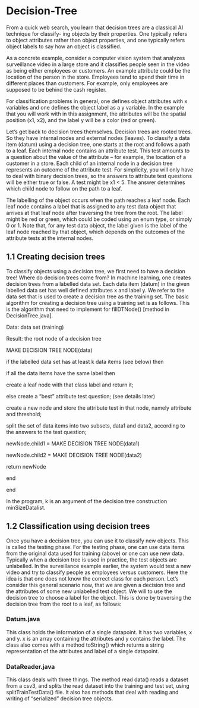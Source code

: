 # Decision-Tree

From a quick web search, you learn that decision trees are a classical AI technique for classify- ing objects by their properties. One typically refers to object attributes rather than object properties, and one typically refers object labels to say how an object is classified.


As a concrete example, consider a computer vision system that analyzes surveillance video in a large store and it classifies people seen in the video as being either employees or customers. An example attribute could be the location of the person in the store. Employees tend to spend their time in different places than customers. For example, only employees are supposed to be behind the cash register.


For classification problems in general, one defines object attributes with x variables and one defines the object label as a y variable. In the example that you will work with in this assignment, the attributes will be the spatial position (x1, x2), and the label y will be a color (red or green).


Let’s get back to decision trees themselves. Decision trees are rooted trees. So they have internal nodes and external nodes (leaves). To classify a data item (datum) using a decision tree, one starts at the root and follows a path to a leaf. Each internal node contains an attribute test. This test amounts to a question about the value of the attribute – for example, the location of a customer in a store. Each child of an internal node in a decision tree represents an outcome of the attribute test. For simplicity, you will only have to deal with binary decision trees, so the answers to attribute test questions will be either true or false. A test might be x1 < 5. The answer determines which child node to follow on the path to a leaf.


The labelling of the object occurs when the path reaches a leaf node. Each leaf node contains a label that is assigned to any test data object that arrives at that leaf node after traversing the tree from the root. The label might be red or green, which could be coded using an enum type, or simply 0 or 1. Note that, for any test data object, the label given is the label of the leaf node reached by that object, which depends on the outcomes of the attribute tests at the internal nodes.

## 1.1 Creating decision trees

To classify objects using a decision tree, we first need to have a decision tree! Where do decision trees come from? In machine learning, one creates decision trees from a labelled data set. Each data item (datum) in the given labelled data set has well defined attributes x and label y. We refer to the data set that is used to create a decision tree as the training set. The basic algorithm for creating a decision tree using a training set is as follows. This is the algorithm that need to implement for fillDTNode() [method in DecisionTree.java].

Data: data set (training)

Result: the root node of a decision tree

MAKE DECISION TREE NODE(data)

if the labelled data set has at least k data items (see below) then

if all the data items have the same label then

create a leaf node with that class label and return it;

else   create a “best” attribute test question; (see details later)

create a new node and store the attribute test in that node, namely attribute and
threshold;

split the set of data items into two subsets, data1 and data2, according to the answers
to the test question;

newNode.child1 = MAKE DECISION TREE NODE(data1)

newNode.child2 = MAKE DECISION TREE NODE(data2)

return newNode

end 

end

In the program, k is an argument of the decision tree construction minSizeDatalist.

## 1.2 Classification using decision trees

Once you have a decision tree, you can use it to classify new objects. This is called the testing phase. For the testing phase, one can use data items from the original data used for training (above) or one can use new data. Typically when a decision tree is used in practice, the test objects are unlabelled. In the surveillance example earlier, the system would test a new video and try to classify people as employees versus customers. Here the idea is that one does not know the correct class for each person. Let’s consider this general scenario now, that we are given a decision tree and the attributes of some new unlabelled test object. We will to use the decision tree to choose a label for the object. This is done by traversing the decision tree from the root to a leaf, as follows:

### Datum.java

This class holds the information of a single datapoint. It has two variables, x and y. x is an array containing the attributes and y contains the label.
The class also comes with a method toString() which returns a string representation of the attributes and label of a single datapoint.

### DataReader.java

This class deals with three things. The method read data() reads a dataset from a csv3, and splits the read dataset into the training and test set, using splitTrainTestData() file. It also has methods that deal with reading and writing of “serialized” decision tree objects.

